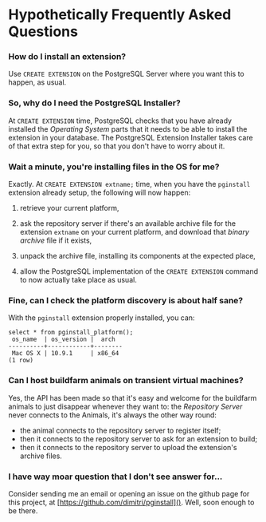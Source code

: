 # Hypothetically Frequently Asked Questions

### How do I install an extension?

Use `CREATE EXTENSION` on the PostgreSQL Server where you want this to
happen, as usual.

### So, why do I need the PostgreSQL Installer?

At `CREATE EXTENSION` time, PostgreSQL checks that you have already
installed the *Operating System* parts that it needs to be able to install
the extension in your database. The PostgreSQL Extension Installer takes
care of that extra step for you, so that you don't have to worry about it.

### Wait a minute, you're installing files in the OS for me?

Exactly. At `CREATE EXTENSION extname;` time, when you have the `pginstall`
extension already setup, the following will now happen:

 1. retrieve your current platform,

 2. ask the repository server if there's an available archive file for the
    extension `extname` on your current platform, and download that *binary
    archive* file if it exists,
    
 3. unpack the archive file, installing its components at the expected place,
 
 4. allow the PostgreSQL implementation of the `CREATE EXTENSION` command to
    now actually take place as usual.
    
### Fine, can I check the platform discovery is about half sane?

With the `pginstall` extension properly installed, you can:

    select * from pginstall_platform();
     os_name  | os_version |  arch  
    ----------+------------+--------
     Mac OS X | 10.9.1     | x86_64
    (1 row)

### Can I host buildfarm animals on transient virtual machines?

Yes, the API has been made so that it's easy and welcome for the buildfarm
animals to just disappear whenever they want to: the *Repository Server*
never connects to the Animals, it's always the other way round:

  - the animal connects to the repository server to register itself;
  - then it connects to the repository server to ask for an extension to build;
  - then it connects to the repository server to upload the extension's
    archive files.

### I have way moar question that I don't see answer for...

Consider sending me an email or opening an issue on the github page for this
project, at [https://github.com/dimitri/pginstall](). Well, soon enough to
be there.
